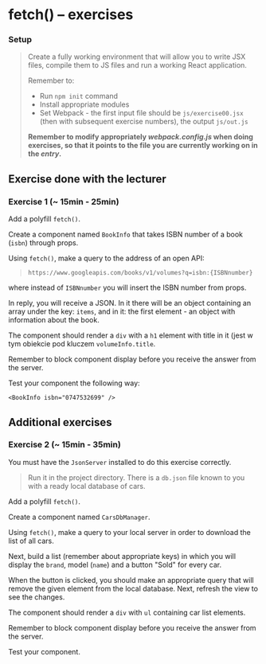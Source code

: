 # fetch() &ndash; exercises

### Setup

> Create a fully working environment that will allow you to write JSX files, compile them to JS files and run a working React application.
>
> Remember to:
> - Run ```npm init``` command
> - Install appropriate modules
> - Set Webpack - the first input file should be `js/exercise00.jsx` (then with subsequent exercise numbers), the output `js/out.js`
>
> **Remember to modify appropriately _webpack.config.js_ when doing exercises, so that it points to the file you are currently working on in the _entry_.**


## Exercise done with the lecturer

### Exercise 1 (~ 15min - 25min)

Add a polyfill `fetch()`.

Create a component named `BookInfo` that takes ISBN number of a book (`isbn`) through props.

Using `fetch()`, make a query to the address of an open API:
 > `https://www.googleapis.com/books/v1/volumes?q=isbn:{ISBNnumber}`

where instead of `ISBNnumber` you will insert the ISBN number from props.

In reply, you will receive a JSON. In it there will be an object containing an array under the key: `items`, and in it: the first element - an object with information about the book.

The component should render a `div` with a `h1` element with title in it (jest w tym obiekcie pod kluczem `volumeInfo.title`.

Remember to block component display before you receive the answer from the server.

Test your component the following way:

```JSX
<BookInfo isbn="0747532699" />
```


## Additional exercises

### Exercise 2 (~ 15min - 35min)

You must have the `JsonServer` installed to do this exercise correctly.
>
> Run it in the project directory. There is a `db.json` file known to you with a ready local database of cars.

Add a polyfill `fetch()`.

Create a component named `CarsDbManager`.

Using `fetch()`, make a query to your local server in order to download the list of all cars.

Next, build a list (remember about appropriate keys) in which you will display the `brand`, model (`name`) and a button "Sold" for every car.

When the button is clicked, you should make an appropriate query that will remove the given element from the local database. Next, refresh the view to see the changes.

The component should render a `div` with `ul` containing car list elements.

Remember to block component display before you receive the answer from the server.

Test your component.
